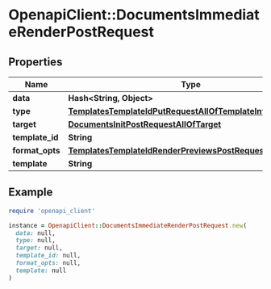 # OpenapiClient::DocumentsImmediateRenderPostRequest

## Properties

| Name | Type | Description | Notes |
| ---- | ---- | ----------- | ----- |
| **data** | **Hash&lt;String, Object&gt;** |  |  |
| **type** | [**TemplatesTemplateIdPutRequestAllOfTemplateInfoType**](TemplatesTemplateIdPutRequestAllOfTemplateInfoType.md) |  |  |
| **target** | [**DocumentsInitPostRequestAllOfTarget**](DocumentsInitPostRequestAllOfTarget.md) |  |  |
| **template_id** | **String** |  | [optional] |
| **format_opts** | [**TemplatesTemplateIdRenderPreviewsPostRequestFormatOpts**](TemplatesTemplateIdRenderPreviewsPostRequestFormatOpts.md) |  | [optional] |
| **template** | **String** |  | [optional] |

## Example

```ruby
require 'openapi_client'

instance = OpenapiClient::DocumentsImmediateRenderPostRequest.new(
  data: null,
  type: null,
  target: null,
  template_id: null,
  format_opts: null,
  template: null
)
```

